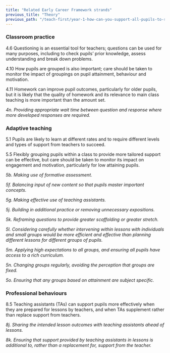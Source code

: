 ```yaml
---
title: "Related Early Career Framework strands"
previous_title: "Theory"
previous_path: "/teach-first/year-1-how-can-you-support-all-pupils-to-succeed/summer-week-4-ect-theory"
---
```


### Classroom practice

4.6 Questioning is an essential tool for teachers; questions can be used for many purposes, including to check pupils’ prior knowledge, assess understanding and break down problems.

4.10 How pupils are grouped is also important; care should be taken to monitor the impact of groupings on pupil attainment, behaviour and motivation.

4.11 Homework can improve pupil outcomes, particularly for older pupils, but it is likely that the quality of homework and its relevance to main class teaching is more important than the amount set.

_4n. Providing appropriate wait time between question and response where more developed responses are required._

### Adaptive teaching

5.1 Pupils are likely to learn at different rates and to require different levels and types of support from teachers to succeed.

5.5 Flexibly grouping pupils within a class to provide more tailored support can be effective, but care should be taken to monitor its impact on engagement and motivation, particularly for low attaining pupils.

_5b. Making use of formative assessment._

_5f. Balancing input of new content so that pupils master important concepts._

_5g. Making effective use of teaching assistants._

_5j. Building in additional practice or removing unnecessary expositions._

_5k. Reframing questions to provide greater scaffolding or greater stretch._

_5l. Considering carefully whether intervening within lessons with individuals and small groups would be more efficient and effective than planning different lessons for different groups of pupils._

_5m. Applying high expectations to all groups, and ensuring all pupils have access to a rich curriculum._

_5n. Changing groups regularly, avoiding the perception that groups are fixed._

_5o. Ensuring that any groups based on attainment are subject specific._

### Professional behaviours

8.5 Teaching assistants (TAs) can support pupils more effectively when they are prepared for lessons by teachers, and when TAs supplement rather than replace support from teachers.

_8j. Sharing the intended lesson outcomes with teaching assistants ahead of lessons._

_8k. Ensuring that support provided by teaching assistants in lessons is additional to, rather than a replacement for, support from the teacher._


